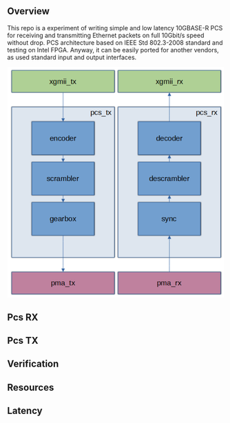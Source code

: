 ## Overview
This repo is a experiment of writing simple and low latency 10GBASE-R PCS for receiving and transmitting Ethernet packets on full 10Gbit/s speed without drop. 
PCS architecture based on IEEE Std 802.3-2008 standard and testing on Intel FPGA. Anyway, it can be easily ported for another vendors, as used standard input and output interfaces.

<p align="center">
  <img src="./pcs32.PNG">
</p>

## Pcs RX
## Pcs TX
## Verification
## Resources
## Latency
